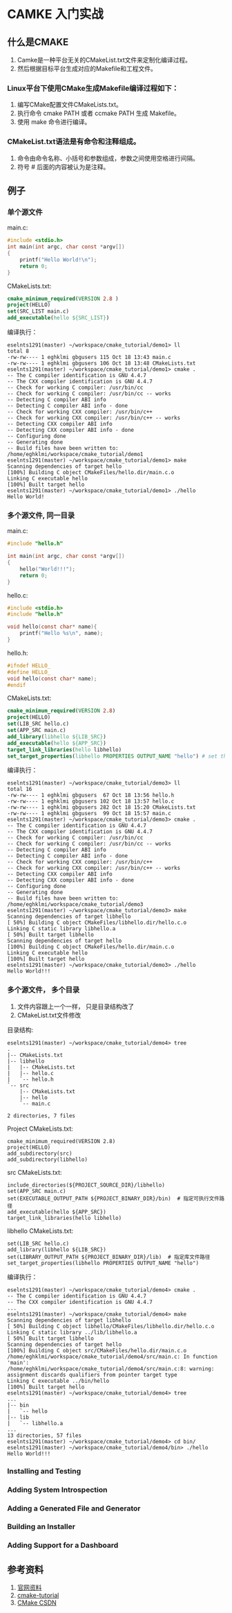 # CAMKE 入门实战

## 什么是CMAKE
1. Camke是一种平台无关的CMakeList.txt文件来定制化编译过程。
2. 然后根据目标平台生成对应的Makefile和工程文件。

### Linux平台下使用CMake生成Makefile编译过程如下：
1. 编写CMake配置文件CMakeLists.txt。
2. 执行命令 cmake PATH 或者 ccmake PATH 生成 Makefile。
3. 使用 make 命令进行编译。

### CMakeList.txt语法是有命令和注释组成。
1. 命令由命令名称、小括号和参数组成，参数之间使用空格进行间隔。
2. 符号 # 后面的内容被认为是注释。

## 例子
### 单个源文件
main.c: 
```C
#include <stdio.h>
int main(int argc, char const *argv[])
{
    printf("Hello World!\n");
    return 0;
}
```

CMakeLists.txt:
```CMake
cmake_minimum_required(VERSION 2.8 )
project(HELLO)
set(SRC_LIST main.c)
add_executable(hello ${SRC_LIST})
```

编译执行：
```Shell
eselnts1291(master) ~/workspace/cmake_tutorial/demo1> ll
total 8
-rw-rw---- 1 eghklmi gbgusers 115 Oct 18 13:43 main.c
-rw-rw---- 1 eghklmi gbgusers 106 Oct 18 13:48 CMakeLists.txt
eselnts1291(master) ~/workspace/cmake_tutorial/demo1> cmake .
-- The C compiler identification is GNU 4.4.7
-- The CXX compiler identification is GNU 4.4.7
-- Check for working C compiler: /usr/bin/cc
-- Check for working C compiler: /usr/bin/cc -- works
-- Detecting C compiler ABI info
-- Detecting C compiler ABI info - done
-- Check for working CXX compiler: /usr/bin/c++
-- Check for working CXX compiler: /usr/bin/c++ -- works
-- Detecting CXX compiler ABI info
-- Detecting CXX compiler ABI info - done
-- Configuring done
-- Generating done
-- Build files have been written to: /home/eghklmi/workspace/cmake_tutorial/demo1
eselnts1291(master) ~/workspace/cmake_tutorial/demo1> make
Scanning dependencies of target hello
[100%] Building C object CMakeFiles/hello.dir/main.c.o
Linking C executable hello
[100%] Built target hello
eselnts1291(master) ~/workspace/cmake_tutorial/demo1> ./hello 
Hello World!
```

### 多个源文件, 同一目录
main.c:
```C
#include "hello.h"

int main(int argc, char const *argv[])
{
    hello("World!!!");
    return 0;
}
```

hello.c:
```C
#include <stdio.h>
#include "hello.h"

void hello(const char* name){
    printf("Hello %s\n", name);
}
```

hello.h:
```C
#ifndef HELLO_
#define HELLO_
void hello(const char* name);
#endif
```

CMakeLists.txt:
```CMake
cmake_minimum_required(VERSION 2.8)
project(HELLO)
set(LIB_SRC hello.c)
set(APP_SRC main.c)
add_library(libhello ${LIB_SRC})
add_executable(hello ${APP_SRC})
target_link_libraries(hello libhello)
set_target_properties(libhello PROPERTIES OUTPUT_NAME "hello") # set the library name
```

编译执行：
```Shell
eselnts1291(master) ~/workspace/cmake_tutorial/demo3> ll
total 16
-rw-rw---- 1 eghklmi gbgusers  67 Oct 18 13:56 hello.h
-rw-rw---- 1 eghklmi gbgusers 102 Oct 18 13:57 hello.c
-rw-rw---- 1 eghklmi gbgusers 282 Oct 18 15:20 CMakeLists.txt
-rw-rw---- 1 eghklmi gbgusers  99 Oct 18 15:57 main.c
eselnts1291(master) ~/workspace/cmake_tutorial/demo3> cmake .
-- The C compiler identification is GNU 4.4.7
-- The CXX compiler identification is GNU 4.4.7
-- Check for working C compiler: /usr/bin/cc
-- Check for working C compiler: /usr/bin/cc -- works
-- Detecting C compiler ABI info
-- Detecting C compiler ABI info - done
-- Check for working CXX compiler: /usr/bin/c++
-- Check for working CXX compiler: /usr/bin/c++ -- works
-- Detecting CXX compiler ABI info
-- Detecting CXX compiler ABI info - done
-- Configuring done
-- Generating done
-- Build files have been written to: /home/eghklmi/workspace/cmake_tutorial/demo3
eselnts1291(master) ~/workspace/cmake_tutorial/demo3> make
Scanning dependencies of target libhello
[ 50%] Building C object CMakeFiles/libhello.dir/hello.c.o
Linking C static library libhello.a
[ 50%] Built target libhello
Scanning dependencies of target hello
[100%] Building C object CMakeFiles/hello.dir/main.c.o
Linking C executable hello
[100%] Built target hello
eselnts1291(master) ~/workspace/cmake_tutorial/demo3> ./hello 
Hello World!!!
```

### 多个源文件， 多个目录
1. 文件内容跟上一个一样， 只是目录结构改了
2. CMakeList.txt文件修改

目录结构:
```
eselnts1291(master) ~/workspace/cmake_tutorial/demo4> tree
.
|-- CMakeLists.txt
|-- libhello
|   |-- CMakeLists.txt
|   |-- hello.c
|   `-- hello.h
`-- src
    |-- CMakeLists.txt
    |-- hello
    `-- main.c

2 directories, 7 files
```

Project CMakeLists.txt:
```
cmake_minimum_required(VERSION 2.8)
project(HELLO)
add_subdirectory(src)
add_subdirectory(libhello)
```

src CMakeLists.txt:
```
include_directories(${PROJECT_SOURCE_DIR}/libhello)
set(APP_SRC main.c)
set(EXECUTABLE_OUTPUT_PATH ${PROJECT_BINARY_DIR}/bin)  # 指定可执行文件路径
add_executable(hello ${APP_SRC})
target_link_libraries(hello libhello)
```

libhello CMakeLists.txt:
```
set(LIB_SRC hello.c)
add_library(libhello ${LIB_SRC})
set(LIBRARY_OUTPUT_PATH ${PROJECT_BINARY_DIR}/lib)  # 指定库文件路径
set_target_properties(libhello PROPERTIES OUTPUT_NAME "hello")
```

编译执行：
```Shell
eselnts1291(master) ~/workspace/cmake_tutorial/demo4> cmake .
-- The C compiler identification is GNU 4.4.7
-- The CXX compiler identification is GNU 4.4.7
...
eselnts1291(master) ~/workspace/cmake_tutorial/demo4> make
Scanning dependencies of target libhello
[ 50%] Building C object libhello/CMakeFiles/libhello.dir/hello.c.o
Linking C static library ../lib/libhello.a
[ 50%] Built target libhello
Scanning dependencies of target hello
[100%] Building C object src/CMakeFiles/hello.dir/main.c.o
/home/eghklmi/workspace/cmake_tutorial/demo4/src/main.c: In function 'main':
/home/eghklmi/workspace/cmake_tutorial/demo4/src/main.c:8: warning: assignment discards qualifiers from pointer target type
Linking C executable ../bin/hello
[100%] Built target hello
eselnts1291(master) ~/workspace/cmake_tutorial/demo4> tree
...
|-- bin
|   `-- hello
|-- lib
|   `-- libhello.a
...
13 directories, 57 files
eselnts1291(master) ~/workspace/cmake_tutorial/demo4> cd bin/
eselnts1291(master) ~/workspace/cmake_tutorial/demo4/bin> ./hello
Hello World!!!
```

### Installing and Testing

### Adding System Introspection

### Adding a Generated File and Generator

### Building an Installer

### Adding Support for a Dashboard

## 参考资料
1. [官网资料](https://cmake.org/cmake/help/v3.10/)
2. [cmake-tutorial](https://cmake.org/cmake-tutorial/)
2. [CMake CSDN](http://blog.csdn.net/wzjking0929/article/details/52701831)

